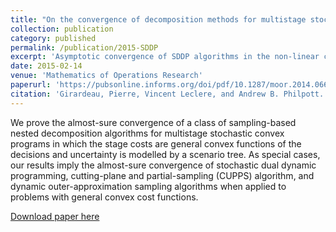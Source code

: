 ```yaml
---
title: "On the convergence of decomposition methods for multistage stochastic convex programs"
collection: publication
category: published
permalink: /publication/2015-SDDP
excerpt: 'Asymptotic convergence of SDDP algorithms in the non-linear convex case.'
date: 2015-02-14
venue: 'Mathematics of Operations Research'
paperurl: 'https://pubsonline.informs.org/doi/pdf/10.1287/moor.2014.0664'
citation: 'Girardeau, Pierre, Vincent Leclere, and Andrew B. Philpott. "On the convergence of decomposition methods for multistage stochastic convex programs." Mathematics of Operations Research 40.1 (2015): 130-145.'
---
```

We prove the almost-sure convergence of a class of sampling-based nested decomposition algorithms for multistage stochastic
convex programs in which the stage costs are general convex functions of the decisions and uncertainty is modelled by a
scenario tree. As special cases, our results imply the almost-sure convergence of stochastic dual dynamic programming,
cutting-plane and partial-sampling (CUPPS) algorithm, and dynamic outer-approximation sampling algorithms when applied to
problems with general convex cost functions.

[Download paper here](../files/papers/2015-SDDP.pdf)

